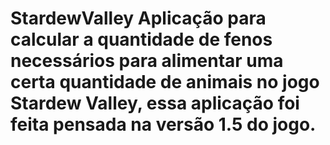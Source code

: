 # StardewValley Aplicação para calcular a quantidade de fenos necessários para alimentar uma certa quantidade de animais no jogo Stardew Valley, essa aplicação foi feita pensada na versão 1.5 do jogo.
